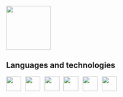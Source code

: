 <span><img height="120" src="https://raw.githubusercontent.com/NikiforovAll/csharp_workshop/main/guide/catjam.gif"></span>
## Languages and technologies
<span><img height="40" src="https://cdn.worldvectorlogo.com/logos/c--4.svg"></span>&nbsp;&nbsp;
<span><img height="40" src="https://cdn.worldvectorlogo.com/logos/dot-net-core-7.svg"></span>&nbsp;&nbsp;
<span><img height="40" src="https://cdn.worldvectorlogo.com/logos/python-4.svg"></span>&nbsp;&nbsp;
<span><img height="40" src="https://cdn.worldvectorlogo.com/logos/typescript.svg"></span>&nbsp;&nbsp;
<span><img height="40" src="https://cdn.worldvectorlogo.com/logos/logo-javascript.svg"></span>&nbsp;&nbsp;
<span><img height="40" src="https://cdn.worldvectorlogo.com/logos/git-icon.svg"></span>

<!--
## Front End

<code><img height="40" src="https://cdn.worldvectorlogo.com/logos/angular-icon-1.svg"></code>
<code><img height="40" src="https://cdn.worldvectorlogo.com/logos/react-2.svg"></code>
<code><img height="40" src="https://cdn.worldvectorlogo.com/logos/vue-js-1.svg"></code>

<code><img height="40" src="https://cdn.worldvectorlogo.com/logos/webpack.svg"></code>
<code><img height="40" src="https://cdn.worldvectorlogo.com/logos/typescript.svg"></code>
<code><img height="40" src="https://cdn.worldvectorlogo.com/logos/jquery-1.svg"></code>
<code><img height="40" src="https://cdn.worldvectorlogo.com/logos/javascript.svg"></code>
<code><img height="40" src="https://cdn.worldvectorlogo.com/logos/node-js-logo.svg"></code>
## Database
<code><img height="40" src="https://cdn.worldvectorlogo.com/logos/microsoft-sql-server.svg"></code>
<code><img height="40" src="https://cdn.worldvectorlogo.com/logos/t-sql.svg"></code>
<code><img height="40" src="https://cdn.worldvectorlogo.com/logos/oracle-6.svg"></code>
## Other
<code><img height="40" src="https://cdn.worldvectorlogo.com/logos/windows-server.svg"></code>
<code><img height="40" src="https://cdn.worldvectorlogo.com/logos/visual-studio-2013.svg"></code>
<code><img height="40" src="https://cdn.worldvectorlogo.com/logos/git-icon.svg"></code>
-->
<!--
**Burhan-Hasan/Burhan-Hasan** is a ✨ _special_ ✨ repository because its `README.md` (this file) appears on your GitHub profile.

Here are some ideas to get you started:

- 🔭 I’m currently working on ...
- 🌱 I’m currently learning ...
- 👯 I’m looking to collaborate on ...
- 🤔 I’m looking for help with ...
- 💬 Ask me about ...
- 📫 How to reach me: ...
- 😄 Pronouns: ...
- ⚡ Fun fact: ...
-->

